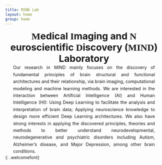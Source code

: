 ```yaml
---
title: MIND Lab
layout: home
group: home
---
```

<style>
    p, li {
    text-align: justify; /* 两端对齐 */
    width: 90%; /* 设置宽度为页面列宽比例 */
    max-width: 1000px; /* 确保过宽屏幕下不超出范围 */
    margin: 0 auto; /* 居中对齐 */
    line-height: 1.6; /* 行高 */;
  }
   .mind-title {
    text-align: center; /* 整个块居中对齐 */
    margin: 0 auto;
    margin-top: 0;
  }
  .mind-title span {
    text-align: center; /* 内容居中 */
    margin: 0 auto;
    margin-top: 0;
    display: inline-block; /* 保证文字内容是行内块级元素 */
    font-size: 30px;
    font-weight: bold;
}
  .mind-title span.large {
    font-size: 30px;
    font-family: 'Dancing Script', cursive;
  }

</style>


<div class="mind-title">
  <span>
    <span class="large">M</span>edical 
    <span class="large">I</span>maging and 
    <span class="large">N</span>euroscientific 
    <span class="large" style="white-space: nowrap;">D</span>iscovery  (<span class="large">MIND</span>) Laboratory
  </span>
</div>

<p>
    Our research in MIND mainly focuses on the discovery of fundamental principles of brain structural and functional architectures and their relationship, via brain imaging, computational modeling and machine learning methods. We are interested in the interaction between Artificial Intelligence (AI) and Human Intelligence (HI): Using Deep Learning to facilitate the analysis and interpretation of brain data; Applying neuroscience knowledge to design more efficient Deep Learning architectures. We also have strong interests in applying the discovered principles, theories and methods to better understand neurodevelopmental, neurodegenerative and psychiatric disorders including Autism, Alzheimer’s disease, and Major Depression, among other brain conditions. 
</p>
{: .welcomefont}

